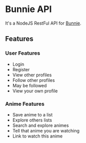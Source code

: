 # Bunnie API

It's a NodeJS RestFul API for [Bunnie](https://github.com/berkspar/bunnie).

## Features

### User Features
- Login
- Register
- View other profiles
- Follow other profiles
- May be followed
- View your own profile

### Anime Features
- Save anime to a list
- Explore others lists
- Search and explore animes
- Tell that anime you are watching
- Link to watch this anime
